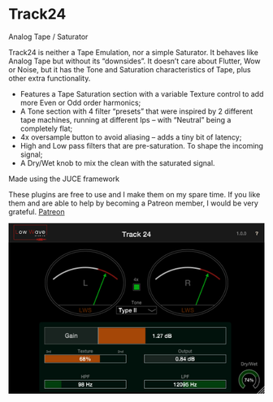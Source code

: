 # Track24
Analog Tape / Saturator 

Track24 is neither a Tape Emulation, nor a simple Saturator. It behaves like Analog Tape but without its “downsides”. It doesn’t care about Flutter, Wow or Noise, but it has the Tone and Saturation characteristics of Tape, plus other extra functionality.

- Features a Tape Saturation section with a variable Texture control to add more Even or Odd order harmonics;
- A Tone section with 4 filter “presets” that were inspired by 2 different tape machines, running at different Ips – with “Neutral” being a completely flat;
- 4x oversample button to avoid aliasing – adds a tiny bit of latency;
- High and Low pass filters that are pre-saturation. To shape the incoming signal;
- A Dry/Wet knob to mix the clean with the saturated signal.

Made using the JUCE framework

These plugins are free to use and I make them on my spare time. If you like them and are able to help by becoming a Patreon member, I would be very grateful.
[Patreon](https://www.patreon.com/lowwavestudios)

![Screenshot](Track24.jpg)
